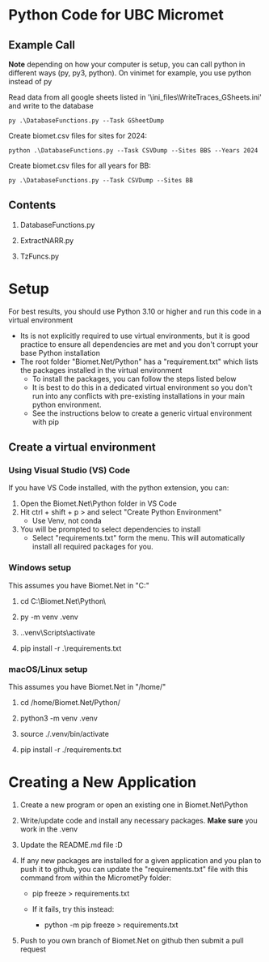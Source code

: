 # Python Code for UBC Micromet

## Example Call

**Note** depending on how your computer is setup, you can call python in different ways (py, py3, python).  On vinimet for example, you use python instead of py

Read data from all google sheets listed in '\ini_files\WriteTraces_GSheets.ini' and write to the database

```
py .\DatabaseFunctions.py --Task GSheetDump

```

Create biomet.csv files for sites for 2024:

```
python .\DatabaseFunctions.py --Task CSVDump --Sites BBS --Years 2024

```

Create biomet.csv files for all years for BB:

```
py .\DatabaseFunctions.py --Task CSVDump --Sites BB

```

## Contents

1. DatabaseFunctions.py

2. ExtractNARR.py

3. TzFuncs.py

# Setup

For best results, you should use Python 3.10 or higher and run this code in a virtual environment

* Its is not explicitly required to use virtual environments, but it is good practice to ensure all dependencies are met and you don't corrupt your base Python installation
* The root folder "Biomet.Net/Python" has a "requirement.txt" which lists the packages installed in the virtual environment
    * To install the packages, you can follow the steps listed below
    * It is best to do this in a dedicated virtual environment so you don't run into any conflicts with pre-existing installations in your main python environment.
    * See the instructions below to create a generic virtual environment with pip
## Create a virtual environment

### Using Visual Studio (VS) Code

If you have VS Code installed, with the python extension, you can:

1. Open the Biomet.Net\Python folder in VS Code
2. Hit ctrl + shift + p > and select "Create Python Environment"
    * Use Venv, not conda
3. You will be prompted to select dependencies to install
    * Select "requirements.txt" form the menu.  This will automatically install all required packages for you.

### Windows setup

This assumes you have Biomet.Net in "C:\"

1. cd C:\Biomet.Net\Python\

2. py -m venv .venv

3. .\.venv\Scripts\activate

4. pip install -r .\requirements.txt

### macOS/Linux setup

This assumes you have Biomet.Net in "/home/"

1. cd /home/Biomet.Net/Python/

2. python3 -m venv .venv

3. source ./.venv/bin/activate

4. pip install -r ./requirements.txt

# Creating a New Application

1. Create a new program or open an existing one in Biomet.Net\Python

2. Write/update code and install any necessary packages.  **Make sure** you work in the .venv

3. Update the README.md file :D

4. If any new packages are installed for a given application and you plan to push it to github, you can update the "requirements.txt" file with this command from within the MicrometPy folder:

    * pip freeze > requirements.txt

    * If it fails, try this instead:

        * python -m pip freeze > requirements.txt

5. Push to you own branch of Biomet.Net on github then submit a pull request


